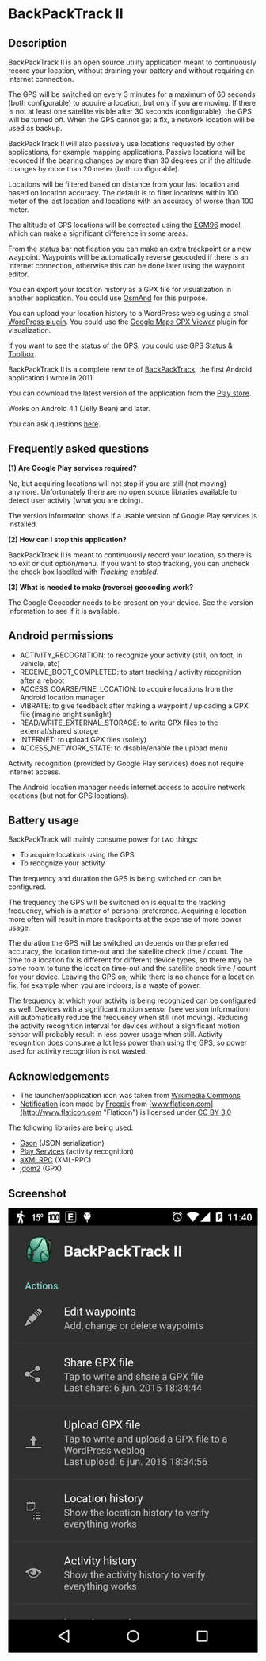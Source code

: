 # BackPackTrack II

Description
-----------

BackPackTrack II is an open source utility application meant to continuously record your location,
without draining your battery and without requiring an internet connection.

The GPS will be switched on every 3 minutes for a maximum of 60 seconds (both configurable) to acquire a location,
but only if you are moving.
If there is not at least one satellite visible after 30 seconds (configurable), the GPS will be turned off.
When the GPS cannot get a fix, a network location will be used as backup.

BackPackTrack II will also passively use locations requested by other applications, for example mapping applications.
Passive locations will be recorded if the bearing changes by more than 30 degrees
or if the altitude changes by more than 20 meter (both configurable).

Locations will be filtered based on distance from your last location and based on location accuracy.
The default is to filter locations within 100 meter of the last location and locations with an accuracy of worse than 100 meter.

The altitude of GPS locations will be corrected using the [EGM96](http://en.wikipedia.org/wiki/EGM96) model,
which can make a significant difference in some areas.

From the status bar notification you can make an extra trackpoint or a new waypoint.
Waypoints will be automatically reverse geocoded if there is an internet connection,
otherwise this can be done later using the waypoint editor.

You can export your location history as a GPX file for visualization in another application.
You could use [OsmAnd](https://play.google.com/store/apps/details?id=net.osmand) for this purpose.

You can upload your location history to a WordPress weblog using a small [WordPress plugin](https://wordpress.org/plugins/backpacktrack-for-android/).
You could use the [Google Maps GPX Viewer](https://wordpress.org/plugins/google-maps-gpx-viewer/) plugin for visualization.

If you want to see the status of the GPS, you could use [GPS Status & Toolbox](https://play.google.com/store/apps/details?id=com.eclipsim.gpsstatus2).

BackPackTrack II is a complete rewrite of [BackPackTrack](https://github.com/M66B/BackPackTrack), the first Android application I wrote in 2011.

You can download the latest version of the application from the [Play store](https://play.google.com/store/apps/details?id=eu.faircode.backpacktrack2).

Works on Android 4.1 (Jelly Bean) and later.

You can ask questions [here](http://forum.xda-developers.com/android/apps-games/app-backpacktrack-ii-t3123682).

Frequently asked questions
--------------------------

<a name="FAQ1"></a>
**(1) Are Google Play services required?**

No, but acquiring locations will not stop if you are still (not moving) anymore.
Unfortunately there are no open source libraries available to detect user activity (what you are doing).

The version information shows if a usable version of Google Play services is installed.

<a name="FAQ2"></a>
**(2) How can I stop this application?**

BackPackTrack II is meant to continuously record your location, so there is no exit or quit option/menu.
If you want to stop tracking, you can uncheck the check box labelled with *Tracking enabled*.

<a name="FAQ3"></a>
**(3) What is needed to make (reverse) geocoding work?**

The Google Geocoder needs to be present on your device.
See the version information to see if it is available.

Android permissions
-------------------

* ACTIVITY_RECOGNITION: to recognize your activity (still, on foot, in vehicle, etc)
* RECEIVE_BOOT_COMPLETED: to start tracking / activity recognition after a reboot
* ACCESS_COARSE/FINE_LOCATION: to acquire locations from the Android location manager
* VIBRATE: to give feedback after making a waypoint / uploading a GPX file (imagine bright sunlight)
* READ/WRITE_EXTERNAL_STORAGE: to write GPX files to the external/shared storage
* INTERNET: to upload GPX files (solely)
* ACCESS_NETWORK_STATE: to disable/enable the upload menu

Activity recognition (provided by Google Play services) does not require internet access.

The Android location manager needs internet access to acquire network locations (but not for GPS locations).

Battery usage
-------------

BackPackTrack will mainly consume power for two things:

* To acquire locations using the GPS
* To recognize your activity

The frequency and duration the GPS is being switched on can be configured.

The frequency the GPS will be switched on is equal to the tracking frequency, which is a matter of personal preference.
Acquiring a location more often will result in more trackpoints at the expense of more power usage.

The duration the GPS will be switched on depends on the preferred accuracy, the location time-out and the satellite check time / count.
The time to a location fix is different for different device types,
so there may be some room to tune the location time-out and the satellite check time / count for your device.
Leaving the GPS on, while there is no chance for a location fix, for example when you are indoors, is a waste of power.

The frequency at which your activity is being recognized can be configured as well.
Devices with a significant motion sensor (see version information) will automatically reduce the frequency when still (not moving).
Reducing the activity recognition interval for devices without a significant motion sensor will probably result in less power usage when still.
Activity recognition does consume a lot less power than using the GPS, so power used for activity recognition is not wasted.

Acknowledgements
----------------

* The launcher/application icon was taken from [Wikimedia Commons](http://commons.wikimedia.org/wiki/File:Exquisite-backpack.svg "Exquisite backpack")
* [Notification](http://www.flaticon.com/free-icon/backpacker_10595) icon made by [Freepik](http://www.freepik.com "Freepik") from [www.flaticon.com](http://www.flaticon.com "Flaticon") is licensed under [CC BY 3.0](http://creativecommons.org/licenses/by/3.0/ "Creative Commons BY 3.0")

The following libraries are being used:

* [Gson](https://github.com/google/gson) (JSON serialization)
* [Play Services](http://developer.android.com/google/play-services/) (activity recognition)
* [aXMLRPC](https://github.com/timroes/aXMLRPC) (XML-RPC)
* [jdom2](http://www.jdom.org/) (GPX)

Screenshot
----------

<img src="screenshot.png"/>
